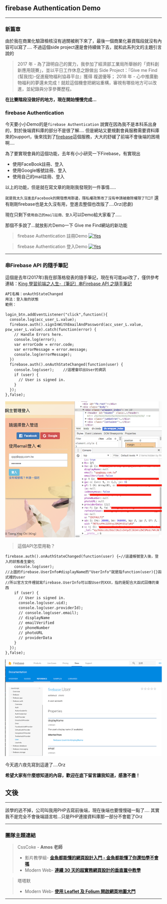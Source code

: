 ## firebase Authentication Demo
---

### 新篇章

由於我在商業化驗證檢核沒有過關被刷下來了，最後一個商業化募資階段就沒有內容可以寫了....
不過這個side project還是會持續做下去，就和此系列文的主題引言說的
>2017 年 - 為了證明自己的實力，我參加了經濟部工業局所舉辦的「資料創新應用競賽」，並以平日工作休息之餘做出 Side Project：『Give me Find (幫我找)-促進寵物福利協尋平台』獲得 複選優等；
2018 年 - 心中推廣動物福利的夢還未完成！就趁這個機會把網站重構，審視有哪些地方可以改進，並紀錄與分享參賽歷程。

**在比賽階段沒做好的地方，現在開始慢慢完成...**
   
   
### firebase Authentication

今天要小小Demo的是`firebase Authentication`
說實在因為我不是本科系出身的，對於後端資料庫的部分不是很了解....
但是網站又要規劃會員服務需要資料庫來的support，後來找到了[firebase](https://firebase.google.com/)這個服務，大大的舒緩了前端不會後端的困境啊....

為了要實現會員的這個功能，去年有小小研究一下Firebase，有實現出
- 使用FaceBook註冊、登入
- 使用Google帳號註冊、登入
- 使用自己的mail註冊、登入

以上的功能，但是就在寫文章的剛剛我發現到一件事情.....


`就是我太久沒進去Facebook的開發應用那邊，隱私權政策改了沒有申請被撤除權限了T口T`
還有剛剛firebase也是太久沒有用，登進去整個也改版了....Orz(悲劇)

現在只剩下`使用自己的mail註冊、登入`可以Demo給大家看了.....

那個不多說了...就放影片Demo一下 Give me Find網站的新功能

> firebase Authentication 
註冊Demo
[![Yes](https://img.youtube.com/vi/_raRqbDVT-8/0.jpg)](https://www.youtube.com/watch?v=_raRqbDVT-8)

> firebase Authentication 
登入Demo
[![Yes](https://img.youtube.com/vi/https://youtu.be/vtydHGupTjM/0.jpg)](https://www.youtube.com/watch?v=https://youtu.be/vtydHGupTjM)

---
### 串Firebase API 的隨手筆記

這個是去年(2017年)我在部落格發表的隨手筆記，現在有可能api改了，僅供參考
連結：[King 學習前端之人生-〔筆記〕串Firebase API 之隨手筆記](https://kingweblife.blogspot.com/2017/10/firebase-api.html)

```
API名稱：onAuthStateChanged
用法：登入後的狀態
範例：

login_btn.addEventListener("click",function(){
  console.log(acc_user_L.value);
  firebase.auth().signInWithEmailAndPassword(acc_user_L.value, psw_user_L.value).catch(function(error) {
    // Handle Errors here.
    console.log(error);
    var errorCode = error.code;
    var errorMessage = error.message;
    console.log(errorMessage);
  })
  firebase.auth().onAuthStateChanged(function(user) {
    console.log(user);    //這裡會印出User的資訊
    if (user) {
      // User is signed in.
    }
  });
},false);
```

![img](https://github.com/tinatyc/King-Ironman-30Day-Challenge/blob/master/2018/article/img/day26_1.png?raw=true)
    
> 這個API怎麼用勒？

```
firebase.auth().onAuthStateChanged(function(user) {←//這邊帳號登入後，登入的狀態產生變化
    console.log(user);
//上圖的firebase.UserInfo#displayName的"UserInfo"就是指function(user){}函式裡的user
//所以官方文件裡就寫firebase.UserInfo可以取User的XXX，指的是配合大函式回傳的東西
    if (user) {
      // User is signed in.
      console.log(user.uid);
      console.log(user.providerId); 
      // console.log(user.email);
      // displayName
      // emailVerified
      // phoneNumber
      // photoURL
      // providerData
    }
  });
},false);
```

![img](https://github.com/tinatyc/King-Ironman-30Day-Challenge/blob/master/2018/article/img/day26_2.png?raw=true)
   
    
今天週六夜先寫到這邊了....Orz

**希望大家有什麼想知道的內容，歡迎在底下留言讓我知道，感激不盡！**    
    

## 文後

---

該學的逃不掉，公司叫我用PHP去寫前後端，現在後端也要慢慢碰一點了....
其實我不是完全不會後端語言啦...只是PHP連接資料庫那一部分不會罷了Orz

---

### 團隊主題連結

> CssCoke - **Amos 老師**
>
> - 影片教學組- **[金魚都能懂的網頁設計入門 - 金魚都能懂了你還怕學不會嗎](https://ithelp.ithome.com.tw/users/20112550/ironman/2072)**
> - Modern Web- **[連續 30 天的超實務網頁設計的垂直置中教學](https://ithelp.ithome.com.tw/users/20112550/ironman/2092)**

> 塔塔默
>
> - Modern Web- **[使用 Leaflet 及 Folium 開啟網頁地圖大門](https://ithelp.ithome.com.tw/users/20112552/ironman/2074)**

---
